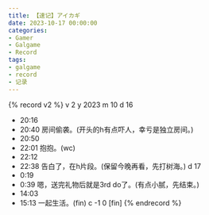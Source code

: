 ```yaml
---
title: 【速记】アイカギ
date: 2023-10-17 00:00:00
categories:
- Gamer
- Galgame
- Record
tags:
- galgame
- record
- 记录
---
```


{% record v2 %}
v 2
y 2023
m 10
d 16
- 20:16
- 20:40
房间偷袭。(开头的h有点吓人，幸亏是独立房间。)
- 20:50
- 22:01
抱抱。(wc)
- 22:12
- 22:38
告白了，在h片段。(保留今晚再看，先打树海。)
d 17
- 0:19
- 0:39
嗯，送完礼物后就是3rd do了。(有点小腻，先结束。)
- 14:03
- 15:13
一起生活。(fin)
c -1 0 [fin]
{% endrecord %}